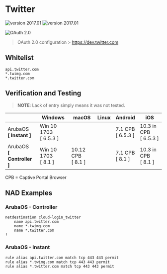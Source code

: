 Twitter
======
![version 2017.01](https://img.shields.io/badge/version-2017.01-brightgreen.svg "version 2017.01") ![version 2017.01](https://img.shields.io/badge/source-Aruba_Security-orange.svg "version 2017.01")

![OAuth 2.0](https://img.shields.io/badge/login-OAuth_2.0-blue.svg "OAuth 2.0")
<br>

> OAuth 2.0 configuration > https://dev.twitter.com

## Whitelist
```
api.twitter.com
*.twimg.com
*.twitter.com
```


## Verification and Testing
>__NOTE__: Lack of entry simply means it was not tested.

| | Windows 	| macOS 	| Linux 	| Android 	| iOS 	|
|---------	|---------	|-------	|-------	|---------	|-----	|
|ArubaOS<br>__[ Instant ]__|  Win 10 1703<br> [ 6.5.3 ]	|  	|  	| 7.1 CPB<br> [ 6.5.3 ] 	| 10.3 in CPB<br> [ 6.5.3 ] 	|
|ArubaOS<br>__[ Controller ]__ | Win 10 1703<br> [ 8.1 ] 	| 10.12 CPB<br> [ 8.1 ] 	|  	| 7.1 CPB<br>[ 8.1 ] 	| 10.3 in CPB<br> [ 8.1 ] |

CPB = Captive Portal Browser
<br>

## NAD Examples
### ArubaOS - Controller
```
netdestination cloud-login_twitter
    name api.twitter.com
    name *.twimg.com
    name *.twitter.com
!
```

### ArubaOS - Instant
```
rule alias api.twitter.com match tcp 443 443 permit
rule alias *.twimg.com match tcp 443 443 permit
rule alias *.twitter.com match tcp 443 443 permit
```
